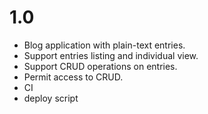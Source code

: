 1.0
===
+ Blog application with plain-text entries.
+ Support entries listing and individual view.
+ Support CRUD operations on entries.
+ Permit access to CRUD.
+ CI
+ deploy script

